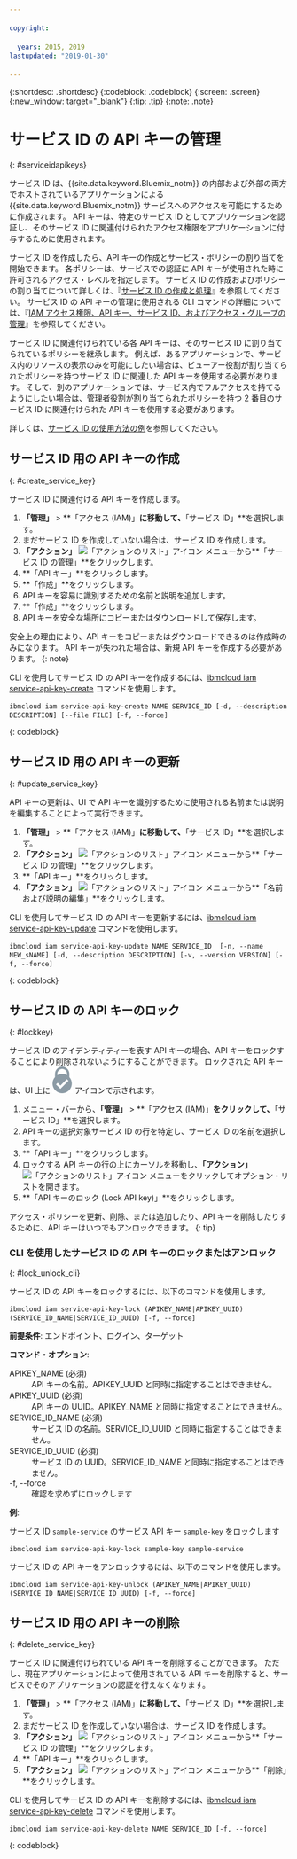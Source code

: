 ```yaml
---

copyright:

  years: 2015, 2019
lastupdated: "2019-01-30"

---
```


{:shortdesc: .shortdesc}
{:codeblock: .codeblock}
{:screen: .screen}
{:new_window: target="_blank"}
{:tip: .tip}
{:note: .note}


# サービス ID の API キーの管理
{: #serviceidapikeys}

サービス ID は、{{site.data.keyword.Bluemix_notm}} の内部および外部の両方でホストされているアプリケーションによる {{site.data.keyword.Bluemix_notm}} サービスへのアクセスを可能にするために作成されます。 API キーは、特定のサービス ID としてアプリケーションを認証し、そのサービス ID に関連付けられたアクセス権限をアプリケーションに付与するために使用されます。

サービス ID を作成したら、API キーの作成とサービス・ポリシーの割り当てを開始できます。 各ポリシーは、サービスでの認証に API キーが使用された時に許可されるアクセス・レベルを指定します。 サービス ID の作成およびポリシーの割り当てについて詳しくは、『[サービス ID の作成と処理](/docs/iam?topic=iam-serviceids#serviceids)』を参照してください。 サービス ID の API キーの管理に使用される CLI コマンドの詳細については、『[IAM アクセス権限、API キー、サービス ID、およびアクセス・グループの管理](/docs/cli/reference/ibmcloud?topic=cloud-cli-ibmcloud_commands_iam#ibmcloud_commands_iam)』を参照してください。

サービス ID に関連付けられている各 API キーは、そのサービス ID に割り当てられているポリシーを継承します。 例えば、あるアプリケーションで、サービス内のリソースの表示のみを可能にしたい場合は、ビューアー役割が割り当てられたポリシーを持つサービス ID に関連した API キーを使用する必要があります。 そして、別のアプリケーションでは、サービス内でフルアクセスを持てるようにしたい場合は、管理者役割が割り当てられたポリシーを持つ 2 番目のサービス ID に関連付けられた API キーを使用する必要があります。

詳しくは、[サービス ID の使用方法の例](/docs/iam?topic=iam-serviceids#examples_serviceid)を参照してください。

## サービス ID 用の API キーの作成
{: #create_service_key}

サービス ID に関連付ける API キーを作成します。

1. **「管理」** &gt; **「アクセス (IAM)」**に移動して、**「サービス ID」**を選択します。
2. まだサービス ID を作成していない場合は、サービス ID を作成します。
3. **「アクション」** ![「アクションのリスト」アイコン](../icons/action-menu-icon.svg) メニューから**「サービス ID の管理」**をクリックします。
4. **「API キー」**をクリックします。
5. **「作成」**をクリックします。
6. API キーを容易に識別するための名前と説明を追加します。
7. **「作成」**をクリックします。
8. API キーを安全な場所にコピーまたはダウンロードして保存します。

安全上の理由により、API キーをコピーまたはダウンロードできるのは作成時のみになります。 API キーが失われた場合は、新規 API キーを作成する必要があります。
{: note}

CLI を使用してサービス ID の API キーを作成するには、[ibmcloud iam service-api-key-create](/docs/cli/reference/ibmcloud?topic=cloud-cli-ibmcloud_iam_api_key_create#ibmcloud_iam_service_api_key_create) コマンドを使用します。
```
ibmcloud iam service-api-key-create NAME SERVICE_ID [-d, --description DESCRIPTION] [--file FILE] [-f, --force]
```
{: codeblock}

## サービス ID 用の API キーの更新
{: #update_service_key}

API キーの更新は、UI で API キーを識別するために使用される名前または説明を編集することによって実行できます。

1. **「管理」** &gt; **「アクセス (IAM)」**に移動して、**「サービス ID」**を選択します。
2. **「アクション」** ![「アクションのリスト」アイコン](../icons/action-menu-icon.svg) メニューから**「サービス ID の管理」**をクリックします。
3. **「API キー」**をクリックします。
4. **「アクション」** ![「アクションのリスト」アイコン](../icons/action-menu-icon.svg) メニューから**「名前および説明の編集」**をクリックします。

CLI を使用してサービス ID の API キーを更新するには、[ibmcloud iam service-api-key-update](/docs/cli/reference/ibmcloud?topic=cloud-cli-ibmcloud_iam_api_key_create#ibmcloud_iam_service_api_key_update) コマンドを使用します。
```
ibmcloud iam service-api-key-update NAME SERVICE_ID  [-n, --name NEW_sNAME] [-d, --description DESCRIPTION] [-v, --version VERSION] [-f, --force]
```
{: codeblock}

## サービス ID の API キーのロック
{: #lockkey}

サービス ID のアイデンティティーを表す API キーの場合、API キーをロックすることにより削除されないようにすることができます。 ロックされた API キーは、UI 上に ![ロック済みアイコン](images/locked.svg "ロック済み") アイコンで示されます。

1. メニュー・バーから、**「管理」** &gt; **「アクセス (IAM)」**をクリックして、**「サービス ID」**を選択します。
2. API キーの選択対象サービス ID の行を特定し、サービス ID の名前を選択します。
3. **「API キー」**をクリックします。
4. ロックする API キーの行の上にカーソルを移動し、**「アクション」** ![「アクションのリスト」アイコン](../icons/action-menu-icon.svg) メニューをクリックしてオプション・リストを開きます。
5. **「API キーのロック (Lock API key)」**をクリックします。

アクセス・ポリシーを更新、削除、または追加したり、API キーを削除したりするために、API キーはいつでもアンロックできます。
{: tip}

### CLI を使用したサービス ID の API キーのロックまたはアンロック
{: #lock_unlock_cli}

サービス ID の API キーをロックするには、以下のコマンドを使用します。

```
ibmcloud iam service-api-key-lock (APIKEY_NAME|APIKEY_UUID) (SERVICE_ID_NAME|SERVICE_ID_UUID) [-f, --force]
```

<strong>前提条件</strong>: エンドポイント、ログイン、ターゲット

<strong>コマンド・オプション</strong>:
<dl>
  <dt>APIKEY_NAME (必須)</dt>
  <dd>API キーの名前。APIKEY_UUID と同時に指定することはできません。</dd>
  <dt>APIKEY_UUID (必須)</dt>
  <dd>API キーの UUID。APIKEY_NAME と同時に指定することはできません。</dd>
  <dt>SERVICE_ID_NAME (必須)</dt>
  <dd>サービス ID の名前。SERVICE_ID_UUID と同時に指定することはできません。</dd>
  <dt>SERVICE_ID_UUID (必須)</dt>
  <dd>サービス ID の UUID。SERVICE_ID_NAME と同時に指定することはできません。</dd>
  <dt>-f, --force</dt>
  <dd>確認を求めずにロックします</dd>
</dl>

<strong>例</strong>:

サービス ID `sample-service` のサービス API キー `sample-key` をロックします

```
ibmcloud iam service-api-key-lock sample-key sample-service
```

サービス ID の API キーをアンロックするには、以下のコマンドを使用します。

```
ibmcloud iam service-api-key-unlock (APIKEY_NAME|APIKEY_UUID) (SERVICE_ID_NAME|SERVICE_ID_UUID) [-f, --force]
```


## サービス ID 用の API キーの削除
{: #delete_service_key}

サービス ID に関連付けられている API キーを削除することができます。 ただし、現在アプリケーションによって使用されている API キーを削除すると、サービスでそのアプリケーションの認証を行えなくなります。

1. **「管理」** &gt; **「アクセス (IAM)」**に移動して、**「サービス ID」**を選択します。
2. まだサービス ID を作成していない場合は、サービス ID を作成します。
3. **「アクション」** ![「アクションのリスト」アイコン](../icons/action-menu-icon.svg) メニューから**「サービス ID の管理」**をクリックします。
4. **「API キー」**をクリックします。
5. **「アクション」** ![「アクションのリスト」アイコン](../icons/action-menu-icon.svg) メニューから**「削除」**をクリックします。

CLI を使用してサービス ID の API キーを削除するには、[ibmcloud iam service-api-key-delete](/docs/cli/reference/ibmcloud?topic=cloud-cli-ibmcloud_iam_api_key_create#ibmcloud_iam_service_api_key_delete) コマンドを使用します。
```
ibmcloud iam service-api-key-delete NAME SERVICE_ID [-f, --force]
```
{: codeblock}
